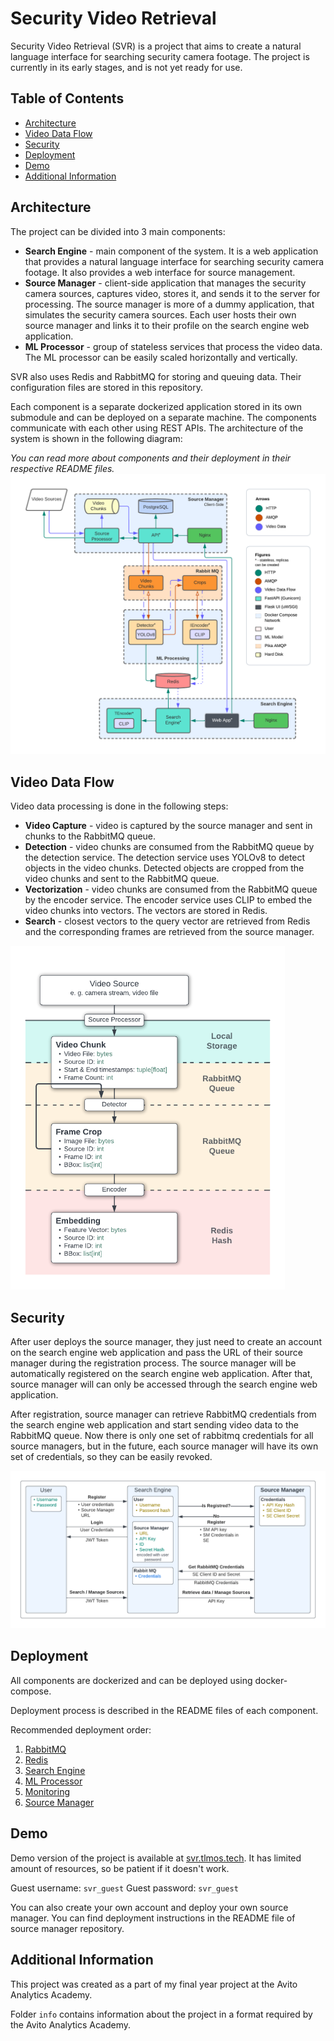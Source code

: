 # Security Video Retrieval
Security Video Retrieval (SVR) is a project that aims to create a natural language interface for searching security camera footage. The project is currently in its early stages, and is not yet ready for use.

## Table of Contents
- [Architecture](#architecture)
- [Video Data Flow](#video-data-flow)
- [Security](#security)
- [Deployment](#deployment)
- [Demo](#demo)
- [Additional Information](#additional-information)

## Architecture
The project can be divided into 3 main components:
- **Search Engine** - main component of the system. It is a web application that provides a natural language interface for searching security camera footage. It also provides a web interface for source management.
- **Source Manager** - client-side application that manages the security camera sources, captures video, stores it, and sends it to the server for processing. The source manager is more of a dummy application, that simulates the security camera sources. Each user hosts their own source manager and links it to their profile on the search engine web application.
- **ML Processor** - group of stateless services that process the video data. The ML processor can be easily scaled horizontally and vertically.

SVR also uses Redis and RabbitMQ for storing and queuing data. Their configuration files are stored in this repository.

Each component is a separate dockerized application stored in its own submodule and can be deployed on a separate machine. The components communicate with each other using REST APIs. The architecture of the system is shown in the following diagram:

*You can read more about components and their deployment in their respective README files.*
![Architecture](assets/architecture.png)

## Video Data Flow
Video data processing is done in the following steps:
- **Video Capture** - video is captured by the source manager and sent in chunks to the RabbitMQ queue.
- **Detection** - video chunks are consumed from the RabbitMQ queue by the detection service. The detection service uses YOLOv8 to detect objects in the video chunks. Detected objects are cropped from the video chunks and sent to the RabbitMQ queue.
- **Vectorization** - video chunks are consumed from the RabbitMQ queue by the encoder service. The encoder service uses CLIP to embed the video chunks into vectors. The vectors are stored in Redis.
- **Search** - closest vectors to the query vector are retrieved from Redis and the corresponding frames are retrieved from the source manager.

<img src="assets/video_data_flow.png" style="height: 550px;"/>

## Security
After user deploys the source manager, they just need to create an account on the search engine web application and pass the URL of their source manager during the registration process. The source manager will be automatically registered on the search engine web application. After that, source manager will can only be accessed through the search engine web application.

After registration, source manager can retrieve RabbitMQ credentials from the search engine web application and start sending video data to the RabbitMQ queue. Now there is only one set of rabbitmq credentials for all source managers, but in the future, each source manager will have its own set of credentials, so
they can be easily revoked.

![Architecture](assets/security.png)

## Deployment
All components are dockerized and can be deployed using docker-compose.

Deployment process is described in the README files of each component.

Recommended deployment order:
1. [RabbitMQ](rabbitmq/README.md)
2. [Redis](redis/README.md)
3. [Search Engine](https://github.com/TLMOS/svr_search_engine)
4. [ML Processor](https://github.com/TLMOS/svr_ml_processing)
5. [Monitoring](monitoring/README.md)
6. [Source Manager](https://github.com/TLMOS/svr_source_manager)

## Demo
Demo version of the project is available at [svr.tlmos.tech](https://svr.tlmos.tech). It has limited amount of resources, so be patient if it doesn't work.

Guest username: `svr_guest`
Guest password: `svr_guest`

You can also create your own account and deploy your own source manager. You can find deployment instructions in the README file of source manager repository.

## Additional Information
This project was created as a part of my final year project at the Avito Analytics Academy.

Folder `info` contains information about the project in a format required by the Avito Analytics Academy.
